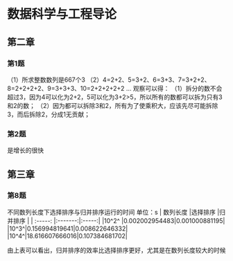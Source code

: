 # 数据科学与工程导论
## 第二章
### 第1题
（1）所求整数数列是667个3
（2）4=2+2、5=3+2、6=3+3、7=3+2+2、8=2+2+2+2、9=3+3+3、10=2+2+2+2+2 …
观察可以得：
（1）拆分的数不会超过3，因为4可以化为2+2，5可以化为3+2>5，所以所有的数都可以拆为只有3和2的数；
（2）因为都可以拆除3和2，所有为了使乘积大，应该先尽可能拆除3，而后拆除2，分成1无贡献；
### 第2题
是增长的很快
## 第三章
### 第8题
不同数列长度下选择排序与归并排序运行的时间 单位：s
| 数列长度  |选择排序  |归并排序  |
| :-----: |:-------:|:-----:|
|10^2^  |0.002002954483|0.001000881195|
|10^3^|0.156994819641|0.008622646332|
|10^4^|18.616607666016|0.107384681702|

由上表可以看出，归并排序的效率比选择排序更好，尤其是在数列长度较大的时候
